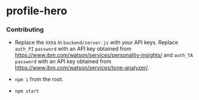 # profile-hero

### Contributing

- Replace the `XXX`s in `backend/server.js` with your API keys. Replace `auth_PI` `password` with an API key obtained from https://www.ibm.com/watson/services/personality-insights/ and `auth_TA` `password` with an API key obtained from https://www.ibm.com/watson/services/tone-analyzer/.

- `npm i` from the root.

- `npm start`
